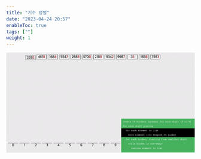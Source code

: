```yaml
---
title: "기수 정렬"
date: "2023-04-24 20:57"
enableToc: true
tags: [""]
weight: 1
---
```


![](brain/image/gif/radixSort.gif)